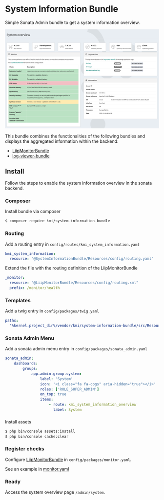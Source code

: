 # System Information Bundle

Simple Sonata Admin bundle to get a system information overview. 

![Screenshot](docs/img/screenshot.png "Screenshot")

This bundle combines the functionalities of the following bundles and displays the aggregated information within the backend:

- [LiipMonitorBundle](https://github.com/liip/LiipMonitorBundle)
- [log-viewer-bundle](https://github.com/evotodi/log-viewer-bundle)

## Install

Follow the steps to enable the system information overview in the sonata backend.

### Composer

Install bundle via composer
```bash
$ composer require kmi/system-information-bundle
```

### Routing

Add a routing entry in `config/routes/kmi_system_information.yaml`
```yaml
kmi_system_information:
  resource: "@SystemInformationBundle/Resources/config/routing.yaml"
```

Extend the file with the routing definition of the LiipMonitorBundle
```yaml
_monitor:
  resource: "@LiipMonitorBundle/Resources/config/routing.xml"
  prefix: /monitor/health
```

### Templates

Add a twig entry in `config/packages/twig.yaml`
```yaml
paths:
  '%kernel.project_dir%/vendor/kmi/system-information-bundle/src/Resources/views': SystemInformationBundle
```

### Sonata Admin Menu

Add a sonata admin menu entry in `config/packages/sonata_admin.yaml`
```yaml
sonata_admin:
    dashboards:
        groups:
            app.admin.group.system:
                label: 'System'
                icon: '<i class="fa fa-cogs" aria-hidden="true"></i>'
                roles: ['ROLE_SUPER_ADMIN']
                on_top: true
                items:
                    - route: kmi_system_information_overview
                      label: System
```

### 

Install assets
```bash
$ php bin/console assets:install
$ php bin/console cache:clear
```

### Register checks

Configure [LiipMonitorBundle](https://github.com/liip/LiipMonitorBundle) in `config/packages/monitor.yaml`.

See an example in [monitor.yaml](docs/examples/monitor.yaml)

### Ready

Access the system overview page `/admin/system`.